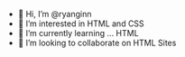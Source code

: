- 👋 Hi, I’m @ryanginn
- 👀 I’m interested in HTML and CSS
- 🌱 I’m currently learning ... HTML
- 💞️ I’m looking to collaborate on HTML Sites

<!---
ryanginn/ryanginn is a ✨ special ✨ repository because its `README.md` (this file) appears on your GitHub profile.
You can click the Preview link to take a look at your changes. ok and?
--->
